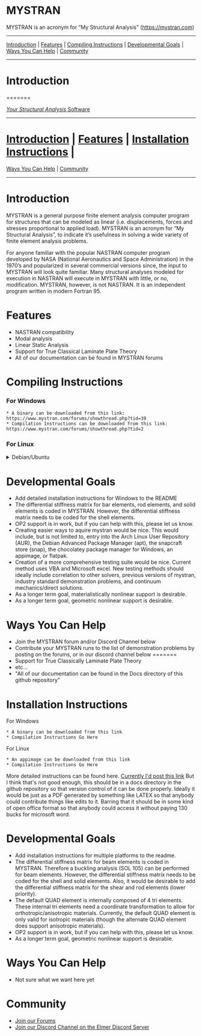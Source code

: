 MYSTRAN
=======

MYSTRAN is an acronym for “My Structural Analysis” (https://mystran.com)


---

[Introduction](#introduction) |
[Features](#features) |
[Compiling Instructions](#compiling-instructions) |
[Developmental Goals](#developmental-goals) |
[Ways You Can Help](#ways-you-can-help) |
[Community](#community)

---


# Introduction
=======

[*Your Structural Analysis* Software](https://mystran.com)


---

[Introduction](#introduction) |
[Features](#features) |
[Installation Instructions](#installation-instructions) |
=======
[Ways You Can Help](#ways-you-can-help) |
[Community](#community)

---


# Introduction

MYSTRAN is a general purpose finite element analysis computer program for structures that can be modeled as linear (i.e. displacements, forces and stresses proportional to applied load). MYSTRAN is an acronym for “My Structural Analysis”, to indicate it’s usefulness in solving a wide variety of finite element analysis problems.

For anyone familiar with the popular NASTRAN computer program developed by NASA (National Aeronautics and Space Administration) in the 1970’s and popularized in several commercial versions since, the input to MYSTRAN will look quite familiar. Many structural analyses modeled for execution in NASTRAN will execute in MYSTRAN with little, or no, modification. MYSTRAN, however, is not NASTRAN. It is an independent program written in modern Fortran 95.

# Features

- NASTRAN compatibility
- Modal analysis
- Linear Static Analysis
- Support for True Classical Laminate Plate Theory
- All of our documentation can be found in MYSTRAN forums

# Compiling Instructions

### For Windows

    * A binary can be downloaded from this link: https://www.mystran.com/forums/showthread.php?tid=39
    * Compilation Instructions can be downloaded from this link: https://www.mystran.com/forums/showthread.php?tid=2


### For Linux

<details>
<summary> Debian/Ubuntu </summary>
<br>
MYSTRAN relies upon the following dependencies

- gcc
- g++ (may come with gcc)
- gfortran
- make
- git
- f2c (aka libf2c)
- cmake (version 3.18 or above)

Check if gcc is installed. 
```
dpkg --list | grep -P "^ii\s+gcc\s+"
```

Check if g++ is installed
```
dpkg --list | grep g++
```

If it is not installed, installed it.
```
sudo apt install gcc
```

Check if gfortran is installed
```
dpkg --list | grep -P "^ii\s+gfortran\s+"
```

If it is not installed, install it.
```
sudo apt install gfortran
```

Check if make is installed
```
dpkg --list | grep -P "^ii\s+make\s+"
```

If it is not installed, install it.
```
sudo apt install make
```

Check if git is installed
```
dpkg --list | grep -P "^ii\s+git\s+"
```

If it is not installed, install it.
```
sudo apt install git
```

Check if f2c is installed
```
dpkg --list | grep -P "^ii\s+f2c\s+"
```

If it is not installed, install it.
```
sudo apt install f2c
```

Check if cmake is installed

```
dpkg --list | grep -P "^ii\s+cmake\s+"
```
If it is not installed, or it is not version 3.18 or later, you can purge it,
and aquire the newest version from source, or from the snapcraft store. Using snap is reccomended.
```
sudo snap install cmake
```
   
Alternatively, if you do not want to use snap, you can aquire the newest version from source.
   
```
sudo apt purge cmake
git clone "https://gitlab.kitware.com/cmake/cmake.git"
cd cmake
./bootstrap
make
sudo make install
```

You now have all of the prerequisites to compile Mystran.

Aquire the Mystran source.
```
git clone https://github.com/dr-bill-c/MYSTRAN.git
cd MYSTRAN
```

Generate the build scripts.
```
cmake .
```

Compile with make.
```
make
```

Copy the mystran binary to the appropriate location
```
sudo cp MYSTRAN/Binaries/mystran /usr/local/bin/mystran
```

Delete the git repository 
```
cd ..
sudo rm -r MYSTRAN
```

Congragulations! You have just installed MYSTRAN.

</details>

# Developmental Goals

- Add detailed installation instructions for Windows to the README
- The differential stiffness matrix for bar elements, rod elements, and solid elements is coded in MYSTRAN. However, the differential stiffness matrix needs to be coded for the shell elements.
- OP2 support is in work, but if you can help with this, please let us know.
- Creating easier ways to aquire mystran would be nice. This would include, but is not limited to, entry into the Arch Linux User Repository (AUR), the Debian Advanced Package Manager (apt), the snapcraft store (snap), the chocolatey package manager for Windows, an appimage, or flatpak.
- Creation of a more comprehensive testing suite would be nice. Current method uses VBA and Microsoft excel. New testing methods should ideally include correlation to other solvers, previous versions of mystran, industry standard demonstration problems, and continuum mechanics/direct solutions.
- As a longer term goal, materialistically nonlinear support is desirable.
- As a longer term goal, geometric nonlinear support is desirable.

# Ways You Can Help

- Join the MYSTRAN forum and/or Discord Channel below
- Contribute your MYSTRAN runs to the list of demonstration problems by posting on the forums, or in our discord channel below
=======
- Support for True Classically Laminate Plate Theory
- etc...
- "All of our documentation can be found in the Docs directory of this github repository"

# Installation Instructions

For Windows

    * A binary can be downloaded from this link
    * Compilation Instructions Go Here

For Linux

    * An appimage can be downloaded from this link
    * Compilation Instructions Go Here

More detailed instructions can be found here.
[Currently I'd post this link](https://www.mystran.com/forums/showthread.php?tid=2) But I think that's not good enough, this should be in a docs directory in the github repository so that version control of it can be done properly. Ideally it would be just as a PDF generated by something like LATEX so that anybody could contribute things like edits to it. Barring that it should be in some kind of open office format so that anybody could access it without paying 130 bucks for microsoft word.

# Developmental Goals

- Add installation instructions for multiple platforms to the readme.
- The differential stiffness matrix for beam elements is coded in MYSTRAN. Therefore a buckling analysis (SOL 105) can be performed for beam elements. However, the differential stiffness matrix needs to be coded for the shell and solid elements. Also, it would be desirable to add the differential stiffness matrix for the shear and rod elements (lower priority).
- The default QUAD element is internally composed of 4 tri elements. These internal tri elements need a coordinate transformation to allow for orthotropic/anisotropic materials. Currently, the default QUAD element is only valid for isotropic materials (though the alternate QUAD element does support anisotropic materials).
- OP2 support is in work, but if you can help with this, please let us know.
- As a longer term goal, geometric nonlinear support is desirable.

# Ways You Can Help

- Not sure what we want here yet

# Community
- [Join our Forums](https://mystran.com/forums)
- [Join our Discord Channel on the Elmer Discord Server](https://discord.com/invite/fUJr75H)

